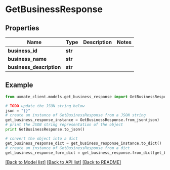 # GetBusinessResponse


## Properties
Name | Type | Description | Notes
------------ | ------------- | ------------- | -------------
**business_id** | **str** |  | 
**business_name** | **str** |  | 
**business_description** | **str** |  | 

## Example

```python
from uxmate_client.models.get_business_response import GetBusinessResponse

# TODO update the JSON string below
json = "{}"
# create an instance of GetBusinessResponse from a JSON string
get_business_response_instance = GetBusinessResponse.from_json(json)
# print the JSON string representation of the object
print GetBusinessResponse.to_json()

# convert the object into a dict
get_business_response_dict = get_business_response_instance.to_dict()
# create an instance of GetBusinessResponse from a dict
get_business_response_form_dict = get_business_response.from_dict(get_business_response_dict)
```
[[Back to Model list]](../README.md#documentation-for-models) [[Back to API list]](../README.md#documentation-for-api-endpoints) [[Back to README]](../README.md)


